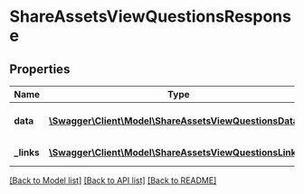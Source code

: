 # ShareAssetsViewQuestionsResponse

## Properties
Name | Type | Description | Notes
------------ | ------------- | ------------- | -------------
**data** | [**\Swagger\Client\Model\ShareAssetsViewQuestionsData**](ShareAssetsViewQuestionsData.md) | List of all retrieved questions | 
**_links** | [**\Swagger\Client\Model\ShareAssetsViewQuestionsLinks[]**](ShareAssetsViewQuestionsLinks.md) | Links to pages | 

[[Back to Model list]](../README.md#documentation-for-models) [[Back to API list]](../README.md#documentation-for-api-endpoints) [[Back to README]](../README.md)


